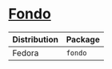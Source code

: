 # [Fondo](https://github.com/calo001/fondo)

| Distribution | Package |
| ------------ | ------- |
| Fedora       | `fondo` |
